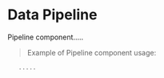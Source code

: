 # Data Pipeline

Pipeline component.....


> Example of Pipeline component usage:

```javascript
   .....
```
